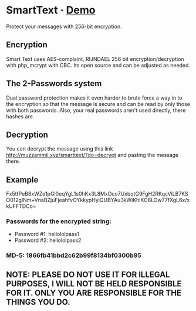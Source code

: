 # SmartText · [Demo](https://git.muzzammil.xyz/smarttext/?github)
Protect your messages with 256-bit encryption.
## Encryption
Smart Text uses AES-complaint, RIJNDAEL 256 bit encryption/decryption with php_mcrypt with CBC. Its open source and can be adjusted as needed.
## The 2-Passwords system
Dual password protection makes it even harder to brute force a way in to the encryption so that the message is secure and can be read by only those with both passwords. Also, your real passwords aren't used directly, there hashes are.
## Decryption
You can decrypt the message using this link http://muzzammil.xyz/smarttext/?do=decrypt and pasting the message there.


## Example
Fx5tfPeB8xWZe1pGl0eqYgL1s0hKx3L8MxOco7UxbqtG9FgH2RKqcViLB7KSO012glNm+VnaBZjuFjeahfvOYkkypHyiQUBYAu3kWiKhiKO8LOw77fXgL6x/xkUFFTDCo=
### Passwords for the encrypted string:
- Password #1: hellololpass1
- Password #2: hellololpass2
### MD-5: 1866fb41bbd2c62b99f8134bf0300b95

## NOTE: PLEASE DO NOT USE IT FOR ILLEGAL PURPOSES, I WILL NOT BE HELD RESPONSIBLE FOR IT. ONLY YOU ARE RESPONSIBLE FOR THE THINGS YOU DO.
